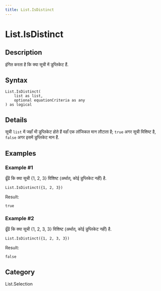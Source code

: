 ```yaml
---
title: List.IsDistinct
---
```


# List.IsDistinct


## Description

इंगित करता है कि क्या सूची में डुप्लिकेट हैं.


## Syntax

```powerquery
List.IsDistinct(
    list as list,
    optional equationCriteria as any
) as logical
```


## Details

सूची <code>list</code> में जहाँ भी डुप्लिकेट होते हैं वहाँ एक लॉजिकल मान लौटाता है; <code>true</code> अगर सूची विशिष्ट है, <code>false</code> अगर इसमें डुप्लिकेट मान हैं. 


## Examples

### Example #1 
ढूँढें कि क्या सूची \{1, 2, 3} विशिष्ट (अर्थात्, कोई डुप्लिकेट नहीं) है.
```powerquery
List.IsDistinct({1, 2, 3})
```

Result: 
```powerquery
true
```


### Example #2 
ढूँढें कि क्या सूची \{1, 2, 3, 3} विशिष्ट (अर्थात्, कोई डुप्लिकेट नहीं) है.
```powerquery
List.IsDistinct({1, 2, 3, 3})
```

Result: 
```powerquery
false
```




## Category
List.Selection
